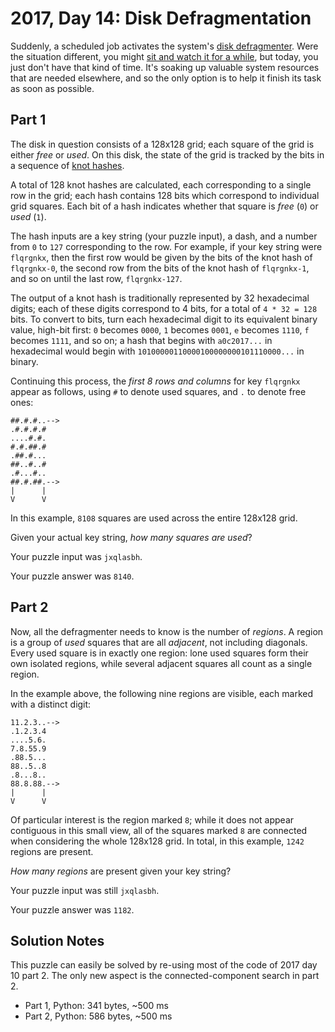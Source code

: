 # 2017, Day 14: Disk Defragmentation

Suddenly, a scheduled job activates the system's [disk defragmenter](https://en.wikipedia.org/wiki/Defragmentation). Were the situation different, you might [sit and watch it for a while](https://www.youtube.com/watch?v=kPv1gQ5Rs8A&t=37), but today, you just don't have that kind of time. It's soaking up valuable system resources that are needed elsewhere, and so the only option is to help it finish its task as soon as possible.

## Part 1

The disk in question consists of a 128x128 grid; each square of the grid is either _free_ or _used_. On this disk, the state of the grid is tracked by the bits in a sequence of [knot hashes](../10).

A total of 128 knot hashes are calculated, each corresponding to a single row in the grid; each hash contains 128 bits which correspond to individual grid squares. Each bit of a hash indicates whether that square is _free_ (`0`) or _used_ (`1`).

The hash inputs are a key string (your puzzle input), a dash, and a number from `0` to `127` corresponding to the row. For example, if your key string were `flqrgnkx`, then the first row would be given by the bits of the knot hash of `flqrgnkx-0`, the second row from the bits of the knot hash of `flqrgnkx-1`, and so on until the last row, `flqrgnkx-127`.

The output of a knot hash is traditionally represented by 32 hexadecimal digits; each of these digits correspond to 4 bits, for a total of `4 * 32 = 128` bits. To convert to bits, turn each hexadecimal digit to its equivalent binary value, high-bit first: `0` becomes `0000`, `1` becomes `0001`, `e` becomes `1110`, `f` becomes `1111`, and so on; a hash that begins with `a0c2017...` in hexadecimal would begin with `10100000110000100000000101110000...` in binary.

Continuing this process, the _first 8 rows and columns_ for key `flqrgnkx` appear as follows, using `#` to denote used squares, and `.` to denote free ones:

    ##.#.#..-->
    .#.#.#.#   
    ....#.#.   
    #.#.##.#   
    .##.#...   
    ##..#..#   
    .#...#..   
    ##.#.##.-->
    |      |   
    V      V   
    

In this example, `8108` squares are used across the entire 128x128 grid.

Given your actual key string, _how many squares are used_?

Your puzzle input was `jxqlasbh`.

Your puzzle answer was `8140`.

## Part 2

Now, all the defragmenter needs to know is the number of _regions_. A region is a group of _used_ squares that are all _adjacent_, not including diagonals. Every used square is in exactly one region: lone used squares form their own isolated regions, while several adjacent squares all count as a single region.

In the example above, the following nine regions are visible, each marked with a distinct digit:

    11.2.3..-->
    .1.2.3.4   
    ....5.6.   
    7.8.55.9   
    .88.5...   
    88..5..8   
    .8...8..   
    88.8.88.-->
    |      |   
    V      V   
    

Of particular interest is the region marked `8`; while it does not appear contiguous in this small view, all of the squares marked `8` are connected when considering the whole 128x128 grid. In total, in this example, `1242` regions are present.

_How many regions_ are present given your key string?

Your puzzle input was still `jxqlasbh`.

Your puzzle answer was `1182`.


## Solution Notes

This puzzle can easily be solved by re-using most of the code of 2017 day 10 part 2. The only new aspect is the connected-component search in part 2.

* Part 1, Python: 341 bytes, ~500 ms
* Part 2, Python: 586 bytes, ~500 ms
